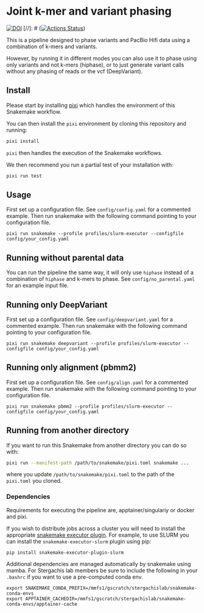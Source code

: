 # Joint k-mer and variant phasing

[![DOI](https://zenodo.org/badge/636406459.svg)](https://zenodo.org/doi/10.5281/zenodo.10655504)
[//]: # ([![Actions Status](https://github.com/mrvollger/k-mer-variant-phasing/workflows/CI/badge.svg)](https://github.com/mrvollger/k-mer-variant-phasing/actions))

This is a pipeline designed to phase variants and PacBio Hifi data using a combination of k-mers and variants.

However, by running it in different modes you can also use it to phase using only variants and not k-mers (hiphase), or to just generate variant calls without any phasing of reads or the vcf (DeepVariant).

## Install

Please start by installing [pixi](https://pixi.sh/latest/) which handles the environment of this Snakemake workflow.

You can then install the `pixi` environment by cloning this repository and running:

```bash
pixi install
```

`pixi` then handles the execution of the Snakemake workflows.

We then recommend you run a partial test of your installation with:

```bash
pixi run test
```

## Usage

First set up a configuration file. See `config/config.yaml` for a commented example.
Then run snakemake with the following command pointing to your configuration file.

```
pixi run snakemake --profile profiles/slurm-executor --configfile config/your_config.yaml
```

## Running without parental data

You can run the pipeline the same way, it will only use `hiphase` instead of a combination of `hiphase` and k-mers to phase.
See `config/no_parental.yaml` for an example input file.

## Running only DeepVariant

First set up a configuration file. See `config/deepvariant.yaml` for a commented example.
Then run snakemake with the following command pointing to your configuration file.

```
pixi run snakemake deepvariant --profile profiles/slurm-executor --configfile config/your_config.yaml
```

## Running only alignment (pbmm2)

First set up a configuration file. See `config/align.yaml` for a commented example.
Then run snakemake with the following command pointing to your configuration file.

```
pixi run snakemake pbmm2 --profile profiles/slurm-executor --configfile config/your_config.yaml
```

## Running from another directory

If you want to run this Snakemake from another directory you can do so with:

```bash
pixi run --manifest-path /path/to/snakemake/pixi.toml snakemake ...
```

where you update `/path/to/snakemake/pixi.toml` to the path of the `pixi.toml` you cloned.

### Dependencies

Requirements for executing the pipeline are, apptainer/singulariy or docker and pixi.

If you wish to distribute jobs across a cluster you will need to install the appropriate [snakemake executor plugin](https://snakemake.github.io/snakemake-plugin-catalog/). For example, to use SLURM you can install the `snakemake-executor-slurm` plugin using pip:

```
pip install snakemake-executor-plugin-slurm
```

Additional dependencies are managed automatically by snakemake using mamba. For Stergachis lab members be sure to include the following in your `.bashrc` if you want to use a pre-computed conda env.

```
export SNAKEMAKE_CONDA_PREFIX=/mmfs1/gscratch/stergachislab/snakemake-conda-envs
export APPTAINER_CACHEDIR=/mmfs1/gscratch/stergachislab/snakemake-conda-envs/apptainer-cache
```
